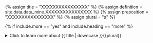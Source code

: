 <!--------------------------------------------- TITLE AND DEFINITION starts -->

{% assign title = "XXXXXXXXXXXXXXXX" %}
{% assign definition = site.data.data_mine.XXXXXXXXXXXXXXXX %}
{% assign preposition = "XXXXXXXXXXXXXXXX" %}
{% assign plural = "s" %}

<!--------------------------------------------- TITLE AND DEFINITION ends -->

{% if include.more == "yes" and include.heading == "more" %}
<details class='detailsCollapsible'><summary class='nobr'>Click to learn more about {{ title | downcase }}{{plural}}
</summary>
{% endif %}

{% if include.heading != "" and include.heading != "more" %}
{{include.heading}} {{title}}
{% endif %}

{% if include.icon != "no" %} 

{% if include.table == "yes" and include.icon != "no" %}
<table class='definitionTable'><tr><td>
{% endif %}

<img src='images/icons/nodes/png{{include.icon}}/{{ title | downcase | replace: " ", "-" }}.png' />

{% if include.table == "yes" and include.icon != "no" %}
</td><td>
{% endif %}

{% endif %}

{% if include.definition == "bold" %}
<strong>{{ definition }}</strong>
{% else %}
{% if include.definition != "no" %}
{{ definition }}
{% endif %}
{% endif %}

{% if include.table == "yes" and include.icon != "no" %}
</td></tr></table>
{% endif %}

{% if include.more == "yes" and include.content == "more" and include.heading != "more" %}
<details class='detailsCollapsible'><summary class='nobr'>Click to learn more about {{ title | downcase }}{{plural}}
</summary>
{% endif %}

{% if include.content != "no" %}

<!--------------------------------------------- CONTENT starts -->A style applied to a polygon body or a polygon border node acts as the default style. Styles including colors, opacity, line width, and more, are defined in the node's configuration.{% include note.html content="See the configuration for further details." %}<!--------------------------------------------- CONTENT ends -->

{% endif %}

{% if include.more == "yes" and include.content != "more" and include.heading != "more" %}
<details class='detailsCollapsible'><summary class='nobr'>Click to learn more about {{ title | downcase }}{{plural}}
</summary>
{% endif %}

{% if include.adding != "" %}

{{include.adding}} Adding {{preposition}} {{title}} Node

<!--------------------------------------------- ADDING starts -->To add a style, select *Add Style* on a polygon border or polygon body node menu.<!--------------------------------------------- ADDING ends -->

{% endif %}

{% if include.configuring != "" %}

{{include.configuring}} Configuring the {{title}}

<!--------------------------------------------- CONFIGURING starts -->Select *Configure Style* on the menu to access the configuration.A typical definition for a polygon *body style* looks like this:```json{    "default": {        "opacity": 0.2,        "paletteColor": "UI_COLOR.DARK_TURQUOISE"    },    "atMousePosition": {        "opacity": 0.3,        "paletteColor": "UI_COLOR.DARK_TURQUOISE"    }}```A typical definition for a polygon *border style* has a couple more properties:```json{    "default": {        "opacity": 0.2,        "lineWidth": 1,        "lineDash": [0,0],        "paletteColor": "UI_COLOR.DARK_TURQUOISE"    },    "atMousePosition": {        "opacity": 0.3,        "lineWidth": 2,        "lineDash": [0,0],        "paletteColor": "UI_COLOR.RUSTED_RED"    }}```The first section of the definition refers, as explicitly stated, to the default state of the style.The second section refers to the style assigned to the column or period on which the mouse pointer is located. This is very useful for highlighting the specific zone of interest as the user browses the charts.* ```opacity``` is probably self-explanatory: it may range from ```0``` for a fully transparent object to ```1``` for a solid object.* ```paletteColor``` sets the color for the *fill* or *stroke* in cases of polygon bodies and polygon borders respectively. Use the variable ```UI_COLOR``` followed by a ```.``` and any of the properties in the following list for a selection of currently available colors:| Variable Value | RGB Value | Color Sample || :--- | :---: | :------------------- || ```DARK``` | 48, 48, 54 | <span style="display: block; background: RGB(48, 48, 54); border: 1px solid black;">&nbsp;</span> || ```LIGHT``` | 234, 226, 222 | <span style="display: block; background: RGB(234, 226, 222); border: 1px black; border: 1px solid black;">&nbsp;</span> || ```GREY``` | 150, 150, 150 | <span style="display: block; background: RGB(150, 150, 150); border: 1px solid black;">&nbsp;</span> || ```LIGHT_GREY``` | 247, 247, 247 | <span style="display: block; background: RGB(247, 247, 247); border: 1px solid black;">&nbsp;</span> || ```WHITE``` | 255, 255, 255 | <span style="display: block; background: RGB(255, 255, 255); border: 1px solid black;">&nbsp;</span> || ```BLACK``` | 0, 0, 0 | <span style="display: block; background: RGB(0, 0, 0); border: 1px solid black;">&nbsp;</span> || ```GOLDEN_ORANGE``` | 240, 162, 2 | <span style="display: block; background: RGB(240, 162, 2); border: 1px solid black;">&nbsp;</span> || ```RUSTED_RED``` | 204, 88, 53 | <span style="display: block; background: RGB(204, 88, 53); border: 1px solid black;">&nbsp;</span> || ```GREEN``` | 188, 214, 67 | <span style="display: block; background: RGB(188, 214, 67); border: 1px solid black;">&nbsp;</span> || ```RED``` | 223, 70, 60 | <span style="display: block; background: RGB(223, 70, 60); border: 1px solid black;">&nbsp;</span> || ```PATINATED_TURQUOISE``` | 27, 153, 139 | <span style="display: block; background: RGB(27, 153, 139); border: 1px solid black;">&nbsp;</span> || ```TITANIUM_YELLOW``` | 244, 228, 9 | <span style="display: block; background: RGB(244, 228, 9); border: 1px solid black;">&nbsp;</span> || ```MANGANESE_PURPLE``` | 91,80, 122 | <span style="display: block; background: RGB(91,80, 122); border: 1px solid black;">&nbsp;</span> || ```TURQUOISE``` | 74, 207, 217 | <span style="display: block; background: RGB(74, 207, 217); border: 1px solid black;">&nbsp;</span> || ```DARK_TURQUOISE``` | 2, 149, 170 | <span style="display: block; background: RGB(2, 149, 170); border: 1px solid black;">&nbsp;</span> |* ```lineWidth``` is the width of the border line, which should be greater than 0.* ```lineDash``` is used to turn the border into a dashed-line; the first value corresponds to the length of the dash while the second value defines the length of the space.{% include note.html content="When using dashed lines, bear in mind that the drawing from one column or period is independent of the next. Big values for dashes and spaces may not work well for lines that span several columns." %}<!--------------------------------------------- CONFIGURING ends -->

{% endif %}

{% if include.starting != "" %}

{{include.starting}} Starting {{preposition}} {{title}}

<!--------------------------------------------- STARTING starts -->XXXXXXXXXXXXXXXXXXXXXXXXXXXXXXXXXXXXXXXXXXXXXXXXXXXXXX<!--------------------------------------------- STARTING ends -->

{% endif %}

{% if include.more == "yes" %}
</details>
{% endif %}